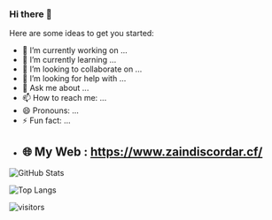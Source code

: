 ### Hi there 👋



Here are some ideas to get you started:

- 🔭 I’m currently working on ...
- 🌱 I’m currently learning ...
- 👯 I’m looking to collaborate on ...
- 🤔 I’m looking for help with ...
- 💬 Ask me about ...
- 📫 How to reach me: ...
- 😄 Pronouns: ...
- ⚡ Fun fact: ...
- ## 🌐 My Web : https://www.zaindiscordar.cf/

![GitHub Stats](https://github-readme-stats.vercel.app/api?username=ZainDiscordAR&show_icons=true&theme=dark)

![Top Langs](https://github-readme-stats.vercel.app/api/top-langs/?username=ZainDiscordAR&theme=dark&layout=compact)

 ![visitors](https://visitor-badge.laobi.icu/badge?page_id=ZainDiscordAR.ZainDiscordAR)

